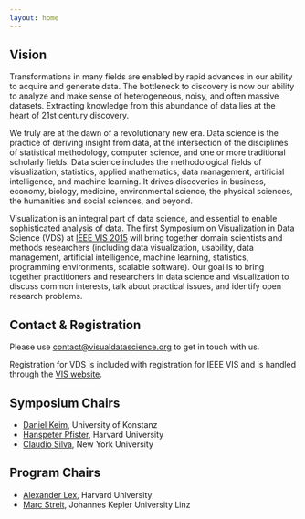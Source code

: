 ```yaml
---
layout: home
---
```


## Vision

Transformations in many fields are enabled by rapid advances in our ability to acquire and generate data. The bottleneck to discovery is now our ability to analyze and make sense of heterogeneous, noisy, and often massive datasets. Extracting knowledge from this abundance of data lies at the heart of 21st century discovery.

We truly are at the dawn of a revolutionary new era. Data science is the practice of deriving insight from data, at the intersection of the disciplines of statistical methodology, computer science, and one or more traditional scholarly fields. Data science includes the methodological fields of visualization, statistics, applied mathematics, data management, artificial intelligence, and machine learning. It drives discoveries in business, economy, biology, medicine, environmental science, the physical sciences, the humanities and social sciences, and beyond.

Visualization is an integral part of data science, and essential to enable sophisticated analysis of data. The first Symposium on Visualization in Data Science (VDS) at [IEEE VIS 2015](http://ieeevis.org/) will bring together domain scientists and methods researchers (including data visualization, usability, data management, artificial intelligence, machine learning, statistics, programming environments, scalable software). Our goal is to bring together practitioners and researchers in data science and visualization to discuss common interests, talk about practical issues, and identify open research problems.

## Contact & Registration

Please use [contact@visualdatascience.org](mailto:contact@visualdatascience.org) to get in touch with us.

Registration for VDS is included with registration for IEEE VIS and is handled through the [VIS website](http://ieeevis.org/).


## Symposium Chairs

- <a href="http://www.vis.uni-konstanz.de/mitglieder/keim/">Daniel Keim</a>, University of Konstanz
- <a href="http://www.seas.harvard.edu/directory/pfister">Hanspeter Pfister</a>, Harvard University
- <a href="http://vgc.poly.edu/~csilva/">Claudio Silva</a>, New York University

## Program Chairs
- [Alexander Lex](http://alexander-lex.com), Harvard University
- [Marc Streit](http://marc-streit.com), Johannes Kepler University Linz
